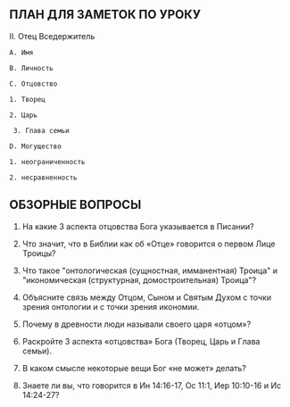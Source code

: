 ## ПЛАН ДЛЯ ЗАМЕТОК ПО УРОКУ

II. Отец Вседержитель

    A. Имя

    B. Личность

    C. Отцовство

  	1. Творец

  	2. Царь

 	 3. Глава семьи

    D. Могущество

  	1. неограниченность

 	2. несравненность



## ОБЗОРНЫЕ ВОПРОСЫ

1. На какие 3 аспекта отцовства Бога указывается в Писании?

2. Что значит, что в Библии как об «Отце» говорится о первом Лице Троицы?

3. Что такое "онтологическая (сущностная, имманентная) Троица" и "икономическая (структурная, домостроительная) Троица"?

4. Объясните связь между Отцом, Сыном и Святым Духом с точки зрения онтологии и с точки зрения икономии.

5. Почему в древности люди называли своего царя «отцом»?

6. Раскройте 3 аспекта «отцовства» Бога (Творец, Царь и Глава семьи).

7. В каком смысле некоторые вещи Бог «не может» делать?

8. Знаете ли вы, что говорится в Ин 14:16-17, Ос 11:1, Иер 10:10-16 и Ис 14:24-27?




 